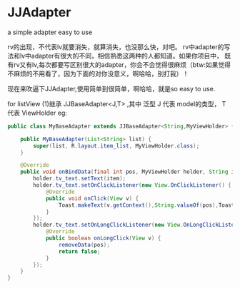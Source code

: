 # JJAdapter

a simple adapter easy to use

rv的出现，不代表lv就要消失，就算消失，也没那么快，对吧。 rv中adapter的写法和lv中adapter有很大的不同，相信熟悉这两种的人都知道。如果你项目中，
既有rv又有lv,每次都要写区别很大的adapter，你会不会觉得很麻烦（btw:如果觉得不麻烦的不用看了，因为下面的对你没意义，啊哈哈，别打我）！

现在来吹逼下JJAdapter,使用简单到很简单，啊哈哈，就是so easy to use.

for listView
(1)继承 JJBaseAdapter<J,T> ,其中 泛型 J 代表 model的类型， T 代表 ViewHolder
eg:
```java
public class MyBaseAdapter extends JJBaseAdapter<String,MyViewHolder> {

    public MyBaseAdapter(List<String> list) {
        super(list, R.layout.item_list, MyViewHolder.class);
    }

    @Override
    public void onBindData(final int pos, MyViewHolder holder, String item) {
        holder.tv_text.setText(item);
        holder.tv_text.setOnClickListener(new View.OnClickListener() {
            @Override
            public void onClick(View v) {
                Toast.makeText(v.getContext(),String.valueOf(pos),Toast.LENGTH_SHORT).show();
            }
        });
        holder.tv_text.setOnLongClickListener(new View.OnLongClickListener() {
            @Override
            public boolean onLongClick(View v) {
                removeData(pos);
                return false;
            }
        });
    }
}
```



